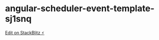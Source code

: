 # angular-scheduler-event-template-sj1snq

[Edit on StackBlitz ⚡️](https://stackblitz.com/edit/angular-scheduler-event-template-sj1snq)